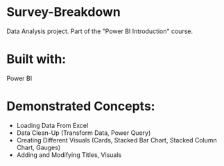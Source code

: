 # Survey-Breakdown
Data Analysis project. Part of the "Power BI Introduction" course.

# Built with:
Power BI

# Demonstrated Concepts:
- Loading Data From Excel
- Data Clean-Up (Transform Data, Power Query)
- Creating Different Visuals (Cards, Stacked Bar Chart, Stacked Column Chart, Gauges)
- Adding and Modifying Titles, Visuals
